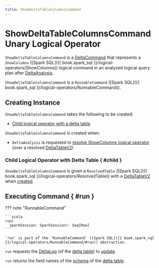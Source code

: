 ```yaml
---
title: ShowDeltaTableColumnsCommand
---
```


# ShowDeltaTableColumnsCommand Unary Logical Operator

`ShowDeltaTableColumnsCommand` is a [DeltaCommand](DeltaCommand.md) that represents a `ShowColumns` ([Spark SQL]({{ book.spark_sql }}/logical-operators/ShowColumns)) logical command in an analyzed logical query plan after [DeltaAnalysis](../DeltaAnalysis.md#ShowColumns).

`ShowDeltaTableColumnsCommand` is a `RunnableCommand` ([Spark SQL]({{ book.spark_sql }}/logical-operators/RunnableCommand)).

## Creating Instance

`ShowDeltaTableColumnsCommand` takes the following to be created:

* [Child logical operator with a delta table](#child)

`ShowDeltaTableColumnsCommand` is created when:

* `DeltaAnalysis` is requested to [resolve ShowColumns logical operator](../DeltaAnalysis.md#apply) (over a resolved [DeltaTableV2](../DeltaTableV2.md))

### Child Logical Operator with Delta Table { #child }

`ShowDeltaTableColumnsCommand` is given a `ResolvedTable` ([Spark SQL]({{ book.spark_sql }}/logical-operators/ResolvedTable)) with a [DeltaTableV2](../DeltaTableV2.md) when [created](#creating-instance).

## Executing Command { #run }

??? note "RunnableCommand"

    ```scala
    run(
      sparkSession: SparkSession): Seq[Row]
    ```

    `run` is part of the `RunnableCommand` ([Spark SQL]({{ book.spark_sql }}/logical-operators/RunnableCommand/#run)) abstraction.

`run` requests the [DeltaLog](../DeltaTableV2.md#deltaLog) (of the [delta table](#child)) to [update](../SnapshotManagement.md#update).

`run` returns the field names of the [schema](../SnapshotDescriptor.md#schema) of the [delta table](#child).
